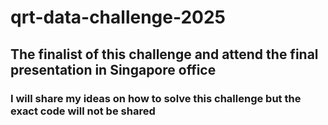 # qrt-data-challenge-2025
## The finalist of this challenge and attend the final presentation in Singapore office
### I will share my ideas on how to solve this challenge but the exact code will not be shared

